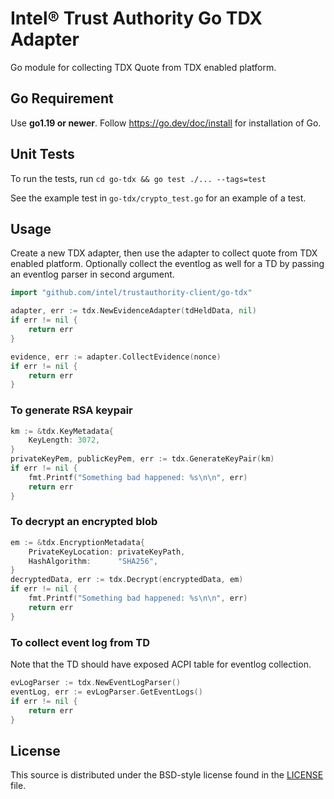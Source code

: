 # Intel® Trust Authority Go TDX Adapter
Go module for collecting TDX Quote from TDX enabled platform.

## Go Requirement

Use <b>go1.19 or newer</b>. Follow https://go.dev/doc/install for installation of Go.

## Unit Tests

To run the tests, run `cd go-tdx && go test ./... --tags=test`

See the example test in `go-tdx/crypto_test.go` for an example of a test.

## Usage

Create a new TDX adapter, then use the adapter to collect quote from TDX enabled platform.
Optionally collect the eventlog as well for a TD by passing an eventlog parser in second argument.

```go
import "github.com/intel/trustauthority-client/go-tdx"

adapter, err := tdx.NewEvidenceAdapter(tdHeldData, nil)
if err != nil {
    return err
}

evidence, err := adapter.CollectEvidence(nonce)
if err != nil {
    return err
}
```

### To generate RSA keypair

```go
km := &tdx.KeyMetadata{
	KeyLength: 3072,
}
privateKeyPem, publicKeyPem, err := tdx.GenerateKeyPair(km)
if err != nil {
    fmt.Printf("Something bad happened: %s\n\n", err)
    return err
}
```

### To decrypt an encrypted blob

```go
em := &tdx.EncryptionMetadata{
	PrivateKeyLocation: privateKeyPath,
	HashAlgorithm:      "SHA256",
}
decryptedData, err := tdx.Decrypt(encryptedData, em)
if err != nil {
    fmt.Printf("Something bad happened: %s\n\n", err)
    return err
}
```

### To collect event log from TD
Note that the TD should have exposed ACPI table for eventlog collection.

```go
evLogParser := tdx.NewEventLogParser()
eventLog, err := evLogParser.GetEventLogs()
if err != nil {
    return err
}
```

## License

This source is distributed under the BSD-style license found in the [LICENSE](../LICENSE)
file.

